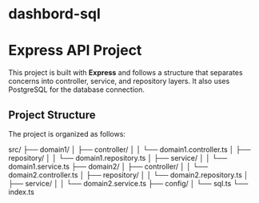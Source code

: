 # dashbord-sql

# Express API Project

This project is built with **Express** and follows a structure that separates concerns into controller, service, and repository layers. It also uses PostgreSQL for the database connection.

## Project Structure

The project is organized as follows:

src/
├── domain1/
│   ├── controller/
│   │   └── domain1.controller.ts
│   ├── repository/
│   │   └── domain1.repository.ts
│   ├── service/
│   │   └── domain1.service.ts
├── domain2/
│   ├── controller/
│   │   └── domain2.controller.ts
│   ├── repository/
│   │   └── domain2.repository.ts
│   ├── service/
│   │   └── domain2.service.ts
├── config/
│   └── sql.ts
└── index.ts
